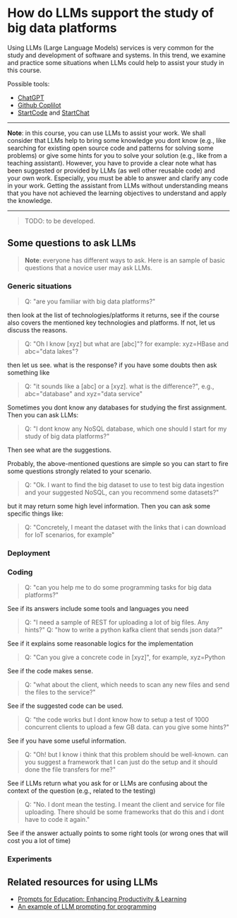 # How do LLMs support the study of big data platforms

Using LLMs (Large Language Models) services is very common for the study and development of software and systems. In this trend, we examine and practice some situations when LLMs could help to assist your study in this course.

Possible tools:
- [ChatGPT](https://chat.openai.com)
- [Github Coplilot](https://github.com/features/copilot)
- [StartCode](https://github.com/bigcode-project/starcoder) and [StartChat](https://huggingface.co/spaces/HuggingFaceH4/starchat-playground)

---

**Note**: in this course, you can use LLMs to assist your work. We shall consider that LLMs help to bring some knowledge you dont know (e.g., like searching for existing open source code and patterns for solving some problems) or give some hints for you to solve your solution (e.g., like from a teaching assistant). However, you have to provide a clear note what has been suggested or provided by LLMs (as well other reusable code) and your own work. Especially, you must be able to answer and clarify any code in your work. Getting the assistant from LLMs without understanding means that you have not achieved the learning objectives to understand and apply the knowledge.

---

>TODO: to be developed. 

## Some questions to ask LLMs

>**Note**: everyone has different ways to ask. Here is an sample of basic questions that a novice user may ask LLMs. 

### Generic situations 
>Q: "are you familiar with big data platforms?"

then look at the list of technologies/platforms it returns, see if the course also covers the mentioned key technologies and platforms. If not, let us discuss the reasons. 
>Q: "Oh I know [xyz] but what are [abc]"? for example: xyz=HBase and abc="data lakes"?

then let us see. what is the response? if you have some doubts then ask something like 
>Q: "it sounds like a [abc] or a [xyz]. what is the difference?", e.g., abc="database" and xyz="data service"

Sometimes you dont know any databases for studying the first assignment. Then you can ask LLMs:

>Q: "I dont know any NoSQL database, which one should I start for my study of big data platforms?" 

Then see what are the suggestions. 

Probably, the above-mentioned questions are simple so you can start to fire some questions strongly related to your scenario.

>Q: "Ok. I want to find the big dataset to use to test big data ingestion and your suggested NoSQL, can you recommend some datasets?"

but it may return some high level information. Then you can ask some specific things like: 

>Q: "Concretely, I meant the dataset with the links that i can download for IoT scenarios, for example"

### Deployment

### Coding 
>Q: "can you help me to do some programming tasks for big data platforms?"

See if its answers include some tools and languages you need

>Q: "I need a sample of REST for uploading a lot of big files. Any hints?"
>Q: "how to write a python kafka client that sends json data?"

See if it explains some reasonable logics for the implementation 

>Q: "Can you give a concrete code in [xyz]", for example, xyz=Python

See if the code makes sense. 

>Q: "what about the client, which needs to scan any new files and send the files to the service?"

See if the suggested code can be used. 

>Q: "the code works but I dont know how to setup a test of 1000 concurrent clients to upload a few GB data. can you give some hints?"

See if you have some useful information. 
>Q: "Oh! but I know i think that this problem should be well-known. can you suggest a framework that I can just do the setup and it should done the file transfers for me?"

See if LLMs return what you ask for or LLMs are confusing about the context of the question (e.g., related to the testing)

>Q: "No. I dont mean the testing. I meant the client and service for file uploading. There should be some frameworks that do this and i dont have to code it again."

See if the answer actually points to some right tools (or wrong ones that will cost you a lot of time)

### Experiments

## Related resources for using LLMs
- [Prompts for Education: Enhancing Productivity & Learning](https://github.com/microsoft/prompts-for-edu)
- [An example of LLM prompting for programming](https://martinfowler.com/articles/2023-chatgpt-xu-hao.html)